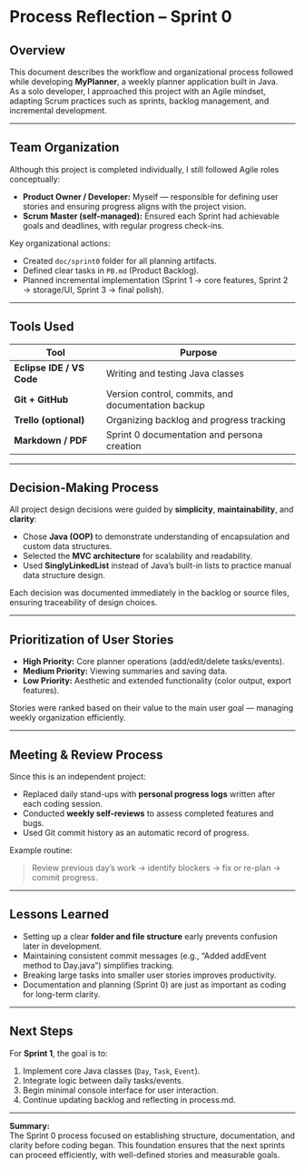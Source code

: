 # Process Reflection – Sprint 0

## Overview
This document describes the workflow and organizational process followed while developing **MyPlanner**, a weekly planner application built in Java.  
As a solo developer, I approached this project with an Agile mindset, adapting Scrum practices such as sprints, backlog management, and incremental development.

---

## Team Organization
Although this project is completed individually, I still followed Agile roles conceptually:
- **Product Owner / Developer:** Myself — responsible for defining user stories and ensuring progress aligns with the project vision.
- **Scrum Master (self-managed):** Ensured each Sprint had achievable goals and deadlines, with regular progress check-ins.

Key organizational actions:
- Created `doc/sprint0` folder for all planning artifacts.
- Defined clear tasks in `PB.md` (Product Backlog).
- Planned incremental implementation (Sprint 1 → core features, Sprint 2 → storage/UI, Sprint 3 → final polish).

---

## Tools Used
| Tool | Purpose |
|------|----------|
| **Eclipse IDE / VS Code** | Writing and testing Java classes |
| **Git + GitHub** | Version control, commits, and documentation backup |
| **Trello (optional)** | Organizing backlog and progress tracking |
| **Markdown / PDF** | Sprint 0 documentation and persona creation |

---

## Decision-Making Process
All project design decisions were guided by **simplicity**, **maintainability**, and **clarity**:
- Chose **Java (OOP)** to demonstrate understanding of encapsulation and custom data structures.
- Selected the **MVC architecture** for scalability and readability.
- Used **SinglyLinkedList** instead of Java’s built-in lists to practice manual data structure design.

Each decision was documented immediately in the backlog or source files, ensuring traceability of design choices.

---

## Prioritization of User Stories
- **High Priority:** Core planner operations (add/edit/delete tasks/events).
- **Medium Priority:** Viewing summaries and saving data.
- **Low Priority:** Aesthetic and extended functionality (color output, export features).

Stories were ranked based on their value to the main user goal — managing weekly organization efficiently.

---

## Meeting & Review Process
Since this is an independent project:
- Replaced daily stand-ups with **personal progress logs** written after each coding session.
- Conducted **weekly self-reviews** to assess completed features and bugs.
- Used Git commit history as an automatic record of progress.

Example routine:
> Review previous day’s work → identify blockers → fix or re-plan → commit progress.

---

## Lessons Learned
- Setting up a clear **folder and file structure** early prevents confusion later in development.
- Maintaining consistent commit messages (e.g., “Added addEvent method to Day.java”) simplifies tracking.
- Breaking large tasks into smaller user stories improves productivity.
- Documentation and planning (Sprint 0) are just as important as coding for long-term clarity.

---

## Next Steps
For **Sprint 1**, the goal is to:
1. Implement core Java classes (`Day`, `Task`, `Event`).
2. Integrate logic between daily tasks/events.
3. Begin minimal console interface for user interaction.
4. Continue updating backlog and reflecting in process.md.

---

**Summary:**  
The Sprint 0 process focused on establishing structure, documentation, and clarity before coding began. This foundation ensures that the next sprints can proceed efficiently, with well-defined stories and measurable goals.
